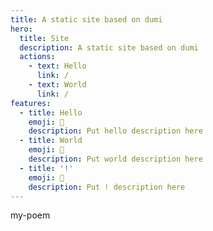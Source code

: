 ```yaml
---
title: A static site based on dumi
hero:
  title: Site
  description: A static site based on dumi
  actions:
    - text: Hello
      link: /
    - text: World
      link: /
features:
  - title: Hello
    emoji: 💎
    description: Put hello description here
  - title: World
    emoji: 🌈
    description: Put world description here
  - title: '!'
    emoji: 🚀
    description: Put ! description here
---
```


my-poem
